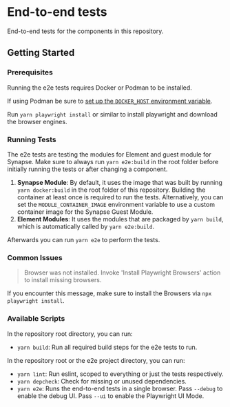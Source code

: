 # End-to-end tests

End-to-end tests for the components in this repository.

## Getting Started

### Prerequisites

Running the e2e tests requires Docker or Podman to be installed.

If using Podman be sure to [set up the `DOCKER_HOST` environment variable](https://node.testcontainers.org/supported-container-runtimes/).

Run `yarn playwright install` or similar to install playwright and download the browser engines.

### Running Tests

The e2e tests are testing the modules for Element and guest module for Synapse.
Make sure to always run `yarn e2e:build` in the root folder before initially running the tests or after changing a component.

1. **Synapse Module**: By default, it uses the image that was built by running `yarn docker:build` in the root folder of this repository.
   Building the container at least once is required to run the tests.
   Alternatively, you can set the `MODULE_CONTAINER_IMAGE` environment variable to use a custom container image for the Synapse Guest Module.
2. **Element Modules**: It uses the modules that are packaged by `yarn build`, which is automatically called by `yarn e2e:build`.

Afterwards you can run `yarn e2e` to perform the tests.

### Common Issues

> Browser was not installed. Invoke 'Install Playwright Browsers' action to install missing browsers.

If you encounter this message, make sure to install the Browsers via `npx playwright install`.

### Available Scripts

In the repository root directory, you can run:

- `yarn build`: Run all required build steps for the e2e tests to run.

In the repository root or the e2e project directory, you can run:

- `yarn lint`: Run eslint, scoped to everything or just the tests respectively.
- `yarn depcheck`: Check for missing or unused dependencies.
- `yarn e2e`: Runs the end-to-end tests in a single browser. Pass `--debug` to enable the debug UI. Pass `--ui` to enable the Playwright UI Mode.
